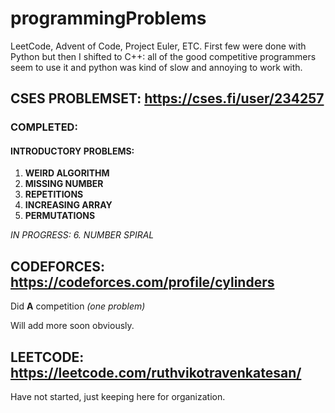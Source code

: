 # programmingProblems
LeetCode, Advent of Code, Project Euler, ETC. First few were done with Python but then I shifted to C++:  all of the good competitive programmers seem to use it and python was kind of slow and annoying to work with. 


## CSES PROBLEMSET: https://cses.fi/user/234257

### COMPLETED: 

#### INTRODUCTORY PROBLEMS: 

1. **WEIRD ALGORITHM**
2. **MISSING NUMBER**
3. **REPETITIONS**
4. **INCREASING ARRAY**
5. **PERMUTATIONS**

*IN PROGRESS: 6. NUMBER SPIRAL*

## CODEFORCES: https://codeforces.com/profile/cylinders

Did **A** competition *(one problem)* 

Will add more soon obviously. 

## LEETCODE: https://leetcode.com/ruthvikotravenkatesan/

Have not started, just keeping here for organization. 

